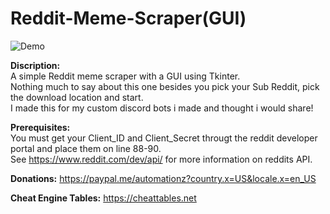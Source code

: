# Reddit-Meme-Scraper(GUI)

![Demo](https://media.giphy.com/media/v1.Y2lkPTc5MGI3NjExMDgwOTk0NGRiM2I2ZTE3ZmUxNTU2ZTk1YjI0YTEyNWRiZDM0MDExYyZjdD1n/1AcGBtJoFERB9ZTi74/giphy.gif)  
  
<b>Discription:</b>  
A simple Reddit meme scraper with a GUI using Tkinter.  
Nothing much to say about this one besides you pick your Sub Reddit, pick the download location and start.  
I made this for my custom discord bots i made and thought i would share!  

<b>Prerequisites:</b>  
You must get your Client_ID and Client_Secret througt the reddit developer portal and place them on line 88-90.  
See https://www.reddit.com/dev/api/ for more information on reddits API.

<b>Donations:</b> https://paypal.me/automationz?country.x=US&locale.x=en_US

<b>Cheat Engine Tables:</b>
https://cheattables.net
